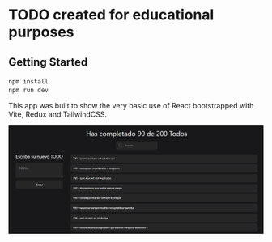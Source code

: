# TODO created for educational purposes

## Getting Started

```Javascript
npm install
npm run dev
```

This app was built to show the very basic use of React bootstrapped with Vite, Redux and TailwindCSS.

![Home preview](./public/TODO.png)

